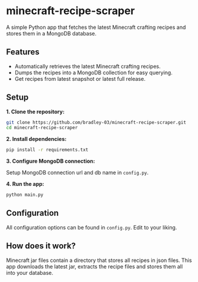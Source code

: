 # minecraft-recipe-scraper

A simple Python app that fetches the latest Minecraft crafting recipes and stores them in a MongoDB database.

## Features

- Automatically retrieves the latest Minecraft crafting recipes.
- Dumps the recipes into a MongoDB collection for easy querying.
- Get recipes from latest snapshot or latest full release.

## Setup

**1. Clone the repository:**

```bash
git clone https://github.com/bradley-03/minecraft-recipe-scraper.git
cd minecraft-recipe-scraper
```

**2. Install dependencies:**

```bash
pip install -r requirements.txt
```

**3. Configure MongoDB connection:**

Setup MongoDB connection url and db name in `config.py`.

**4. Run the app:**

```bash
python main.py
```

## Configuration

All configuration options can be found in `config.py`. Edit to your liking.

## How does it work?

Minecraft jar files contain a directory that stores all recipes in json files. This app downloads the latest jar, extracts the recipe files and stores them all into your database.
